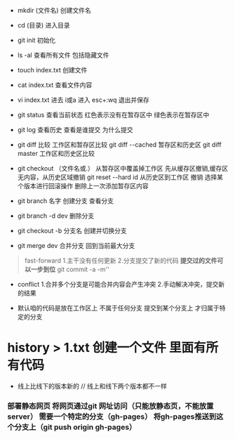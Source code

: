 ﻿- mkdir (文件名)   创建文件名

- cd (目录)  进入目录

- git  init  初始化

- ls -al  查看所有文件  包括隐藏文件

- touch index.txt   创建文件

- cat  index.txt  查看文件内容

- vi  index.txt  进去     i或a   进入   esc+:wq  退出并保存

- git status   查看当前状态     红色表示没有在暂存区中  绿色表示在暂存区中

- git log    查看历史  查看是谁提交  为什么提交

- git diff    比较   工作区和暂存区比较    git diff --cached  暂存区和历史区
        git diff master  工作区和历史区比较

- git checkout （文件名或.） 从暂存区中覆盖掉工作区    先从缓存区撤销,缓存区无内容，从历史区域撤销    git reset --hard id  从历史区到工作区 撤销 选择某个版本进行回滚操作   删除上一次添加暂存区内容

- git branch 名字  创建分支       查看分支

- git branch -d dev  删除分支

- git checkout -b 分支名   创建并切换分支

- git merge dev   合并分支    回到当前最大分支

>  fast-forward   1.主干没有任何更新 2.分支提交了新的代码
**提交过的文件可以一步到位**  git commit  -a -m''

- conflict 1.合并多个分支是可能合并内容会产生冲突 2.手动解决冲突，提交新的结果

-  默认咱的代码是放在工作区上 不属于任何分支 提交到某个分支上   才归属于特定的分支
# history > 1.txt  创建一个文件   里面有所有代码

- 线上比线下的版本新的  //   线上和线下两个版本都不一样

### 部署静态网页  **将网页通过git  网址访问（只能放静态页，不能放置server）**  需要一个特定的分支（gh-pages）  将gh-pages推送到这个分支上（git push origin gh-pages）